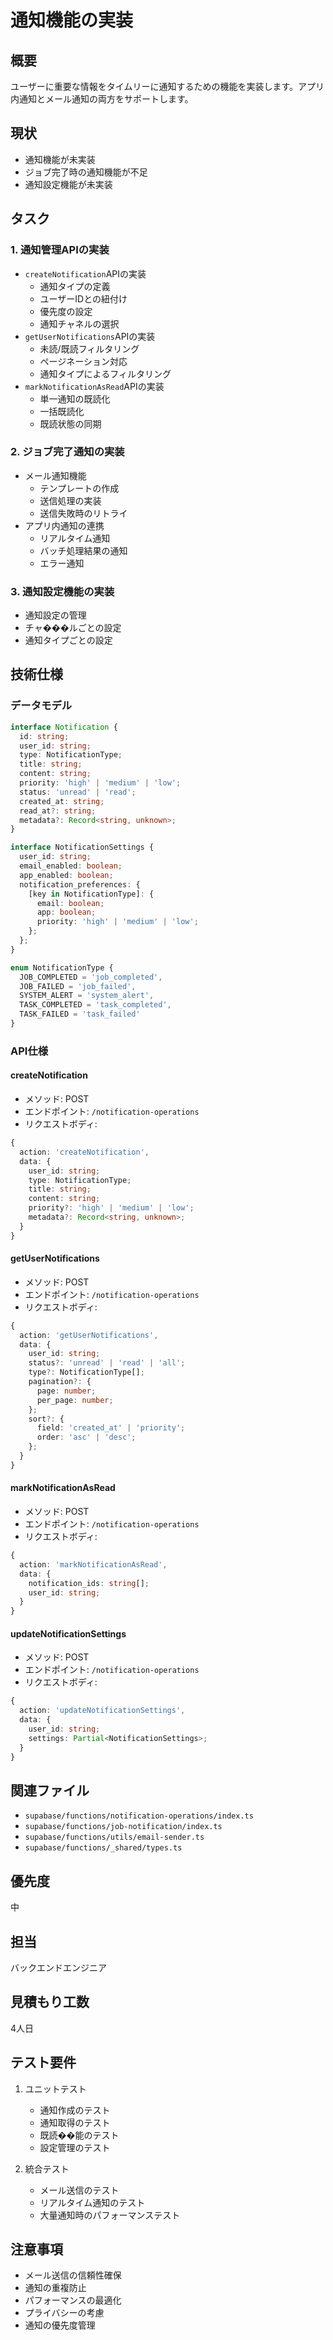 # 通知機能の実装

## 概要
ユーザーに重要な情報をタイムリーに通知するための機能を実装します。アプリ内通知とメール通知の両方をサポートします。

## 現状
- 通知機能が未実装
- ジョブ完了時の通知機能が不足
- 通知設定機能が未実装

## タスク

### 1. 通知管理APIの実装
- `createNotification`APIの実装
  - 通知タイプの定義
  - ユーザーIDとの紐付け
  - 優先度の設定
  - 通知チャネルの選択
- `getUserNotifications`APIの実装
  - 未読/既読フィルタリング
  - ページネーション対応
  - 通知タイプによるフィルタリング
- `markNotificationAsRead`APIの実装
  - 単一通知の既読化
  - 一括既読化
  - 既読状態の同期

### 2. ジョブ完了通知の実装
- メール通知機能
  - テンプレートの作成
  - 送信処理の実装
  - 送信失敗時のリトライ
- アプリ内通知の連携
  - リアルタイム通知
  - バッチ処理結果の通知
  - エラー通知

### 3. 通知設定機能の実装
- 通知設定の管理
- チャ���ルごとの設定
- 通知タイプごとの設定

## 技術仕様

### データモデル
```typescript
interface Notification {
  id: string;
  user_id: string;
  type: NotificationType;
  title: string;
  content: string;
  priority: 'high' | 'medium' | 'low';
  status: 'unread' | 'read';
  created_at: string;
  read_at?: string;
  metadata?: Record<string, unknown>;
}

interface NotificationSettings {
  user_id: string;
  email_enabled: boolean;
  app_enabled: boolean;
  notification_preferences: {
    [key in NotificationType]: {
      email: boolean;
      app: boolean;
      priority: 'high' | 'medium' | 'low';
    };
  };
}

enum NotificationType {
  JOB_COMPLETED = 'job_completed',
  JOB_FAILED = 'job_failed',
  SYSTEM_ALERT = 'system_alert',
  TASK_COMPLETED = 'task_completed',
  TASK_FAILED = 'task_failed'
}
```

### API仕様

#### createNotification
- メソッド: POST
- エンドポイント: `/notification-operations`
- リクエストボディ:
```typescript
{
  action: 'createNotification',
  data: {
    user_id: string;
    type: NotificationType;
    title: string;
    content: string;
    priority?: 'high' | 'medium' | 'low';
    metadata?: Record<string, unknown>;
  }
}
```

#### getUserNotifications
- メソッド: POST
- エンドポイント: `/notification-operations`
- リクエストボディ:
```typescript
{
  action: 'getUserNotifications',
  data: {
    user_id: string;
    status?: 'unread' | 'read' | 'all';
    type?: NotificationType[];
    pagination?: {
      page: number;
      per_page: number;
    };
    sort?: {
      field: 'created_at' | 'priority';
      order: 'asc' | 'desc';
    };
  }
}
```

#### markNotificationAsRead
- メソッド: POST
- エンドポイント: `/notification-operations`
- リクエストボディ:
```typescript
{
  action: 'markNotificationAsRead',
  data: {
    notification_ids: string[];
    user_id: string;
  }
}
```

#### updateNotificationSettings
- メソッド: POST
- エンドポイント: `/notification-operations`
- リクエストボディ:
```typescript
{
  action: 'updateNotificationSettings',
  data: {
    user_id: string;
    settings: Partial<NotificationSettings>;
  }
}
```

## 関連ファイル
- `supabase/functions/notification-operations/index.ts`
- `supabase/functions/job-notification/index.ts`
- `supabase/functions/utils/email-sender.ts`
- `supabase/functions/_shared/types.ts`

## 優先度
中

## 担当
バックエンドエンジニア

## 見積もり工数
4人日

## テスト要件
1. ユニットテスト
   - 通知作成のテスト
   - 通知取得のテスト
   - 既読��能のテスト
   - 設定管理のテスト

2. 統合テスト
   - メール送信のテスト
   - リアルタイム通知のテスト
   - 大量通知時のパフォーマンステスト

## 注意事項
- メール送信の信頼性確保
- 通知の重複防止
- パフォーマンスの最適化
- プライバシーの考慮
- 通知の優先度管理 